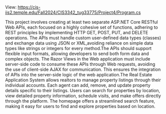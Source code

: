 View: https://cis-iis2.temple.edu/Fall2024/CIS3342_tug33775/Project4/Program.cs

This project involves creating at least two separate ASP.NET Core RESTful Web APIs, each focused on a highly cohesive set of functions, adhering to REST principles by implementing HTTP GET, POST, PUT, and DELETE operations. The APIs must handle custom user-defined data types (classes) and exchange data using JSON or XML,avoiding reliance on simple data types like strings or integers for every method.The APIs should support flexible input formats, allowing developers to send both form data and complex objects. The Razor Views in the Web application must include server-side code to consume these APIs through Web requests, avoiding the use of client-side AJAX for communication. This ensures the integration of APIs into the server-side logic of the web application.The Real Estate Application System allows realtors to manage property listings through their individual accounts. Each agent can add, remove, and update property details specific to their listings. Users can search for properties by location, view detailed property information, schedule visits, and make offers directly through the platform. The homepage offers a streamlined search feature, making it easy for users to find and explore properties based on location.
